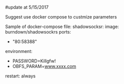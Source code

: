 #update at 5/15/2017 


Suggest use docker compose to custmize parameters

Sample of docker-compose file:
shadowsocksr:
image: burndown/shadowsockrs
ports:

- "80:58388"

environment:

- PASSWORD=Killgfw!
- OBFS_PARAM=www.xxxx.com

restart: always
